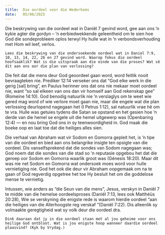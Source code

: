 ```yaml
---
title:  Die oordeel voor die Wederkoms
date:   05/06/2025
---
```


Die beskrywing van die oordeel wat in Daniël 7 gevind word, gee aan ons ’n kykie agter die gordyn – ’n eerbiedwekkende geleentheid om te sien hoe God die sondeprobleem oplos terwyl Hy hulle wat in ’n verbondsverhouding met Hom wil leef, verlos.

`Lees die beskrywing van die ondersoekende oordeel wat in Daniel 7:9, 10, 13, 14, 22, 26 en 27 gevind word. Waarop fokus die oordeel hoofsaaklik? Wat is die uitspraak aan die einde van die proses? Wat sê dit aan ons oor die plan van verlossing?`

Die feit dat die mens deur God geoordeel gaan word, word feitlik nooit bevraagteken nie. Prediker 12:14 verseker ons dat “God elke werk in die gerig [sal] bring”, en Paulus herinner ons dat ons nie mekaar moet oordeel nie, want “so sal elkeen van ons dan vir homself aan God rekenskap gee” (Romeine 14:10). God benodig natuurlik nie ’n verslaglys om te weet wie gered mag word of wie verlore moet gaan nie, maar die engele wat die plan verlossing deurlopend nagegaan het (I Petrus 1:12), sal natuurlik vrae hê om te vra. Hulle was getuies tydens die Satan se opstand en het gesien hoe ’n derde van die hemel se engele uit die hemel uitgewerp was (Openbaring 12:4) — en nou bring God ons in sy teenwoordigheid in. God maak die boeke oop en laat toe dat die heiliges alles sien.

Die verhaal van Abraham wat vir Sodom en Gomorra gepleit het, is ’n tipe van die oordeel en bied aan ons belangrike insigte ten opsigte van die oordeel. Dis vanselfsprekend dat die sondes van Sodom nagegaan was; God noem dat die sondes van die stad so ’n reputasie opgebou het dat die geroep oor Sodom en Gomorra waarlik groot was (Génesis 18:20). Maar dit was nie net Sodom en Gomorra wat ondersoek moes word voor hulle vernietiging nie. God het ook die deur vir Abraham oopgemaak om na te gaan of God regverdig opgetree het toe Hy besluit het om die goddelose mense te vernietig.

Intussen, wie anders as “die Seun van die mens”, Jesus, verskyn in Daniël 7 te midde van die hemelse oordeelsproses (Daniël 7:13, lees ook Matthéüs 20:28), Wie se verskyning die enigste rede is waarom hierdie oordeel “aan die heiliges van die Allerhoogste reg verskaf ”(Daniël 7:22). Dis alleenlik sy volmaakte geregtigheid wat sy volk deur die oordeel dra.

`Dink daaraan dat jy in die oordeel staan met al jou geheime voor ons heilige God ontbloot. Wat is jou enigste hoop wanneer daardie oordeel plaasvind? (Kyk by Vrydag.)`